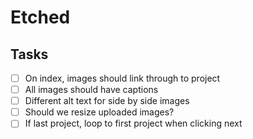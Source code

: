 # Etched


## Tasks
- [ ] On index, images should link through to project
- [ ] All images should have captions
- [ ] Different alt text for side by side images
- [ ] Should we resize uploaded images?
- [ ] If last project, loop to first project when clicking next
